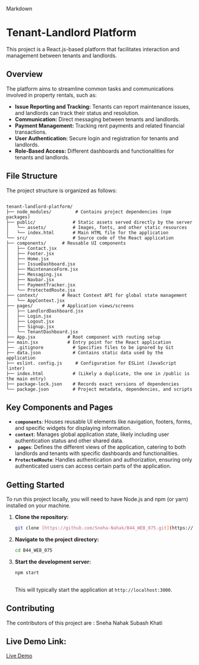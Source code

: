 Markdown

# Tenant-Landlord Platform

This project is a React.js-based platform that facilitates interaction and management between tenants and landlords.

## Overview

The platform aims to streamline common tasks and communications involved in property rentals, such as:

* **Issue Reporting and Tracking:** Tenants can report maintenance issues, and landlords can track their status and resolution.
* **Communication:** Direct messaging between tenants and landlords.
* **Payment Management:** Tracking rent payments and related financial transactions.
* **User Authentication:** Secure login and registration for tenants and landlords.
* **Role-Based Access:** Different dashboards and functionalities for tenants and landlords.

## File Structure

The project structure is organized as follows:

```

tenant-landlord-platform/
├── node_modules/         # Contains project dependencies (npm packages)
├── public/              # Static assets served directly by the server
│   └── assets/          # Images, fonts, and other static resources
│   └── index.html       # Main HTML file for the application
└── src/                 # Source code of the React application
├── components/      # Reusable UI components
│   ├── Contact.jsx
│   ├── Footer.jsx
│   ├── Home.jsx
│   ├── IssueDashboard.jsx
│   ├── MaintenanceForm.jsx
│   ├── Messaging.jsx
│   ├── Navbar.jsx
│   ├── PaymentTracker.jsx
│   └── ProtectedRoute.jsx
├── context/         # React Context API for global state management
│   └── AppContext.jsx
├── pages/           # Application views/screens
│   ├── LandlordDashboard.jsx
│   ├── Login.jsx
│   ├── Logout.jsx
│   ├── Signup.jsx
│   └── TenantDashboard.jsx
├── App.jsx            # Root component with routing setup
├── main.jsx           # Entry point for the React application
├── .gitignore           # Specifies files to be ignored by Git
├── data.json            # Contains static data used by the application
├── eslint. config.js     # Configuration for ESLint (JavaScript linter)
├── index.html           # (Likely a duplicate, the one in /public is the main entry)
├── package-lock.json    # Records exact versions of dependencies
└── package.json         # Project metadata, dependencies, and scripts

```
## Key Components and Pages

* **`components`**: Houses reusable UI elements like navigation, footers, forms, and specific widgets for displaying information.
* **`context`**: Manages global application state, likely including user authentication status and other shared data.
* **` pages`**: Defines the different views of the application, catering to both landlords and tenants with specific dashboards and functionalities.
* **`ProtectedRoute`**: Handles authentication and authorization, ensuring only authenticated users can access certain parts of the application.

## Getting Started

To run this project locally, you will need to have Node.js and npm (or yarn) installed on your machine.

1.  **Clone the repository:**
    ```bash
    git clone [https://github.com/Sneha-Nahak/B44_WEB_075.git](https://github.com/Sneha-Nahak/B44_WEB_075.git)
    ```
2.  **Navigate to the project directory:**
    ```bash
    cd B44_WEB_075
    ```

3.  **Start the development server:**
    ```bash
    npm start
  
    ```

    This will typically start the application at `http://localhost:3000`.

## Contributing

The contributors of this project are :
Sneha Nahak
Subash Khati

## Live Demo Link:
[Live Demo](https://680b6d08bbbf7ae5894439e8--tenant-landlord-portal.netlify.app/)
